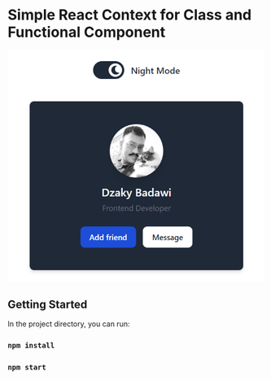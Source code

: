 # Simple React Context for Class and Functional Component

![Context App](https://github.com/badawi1713/binar-08-context/blob/master/public/assets/images/preview_card.png)

## Getting Started

In the project directory, you can run:

### `npm install`

### `npm start`
